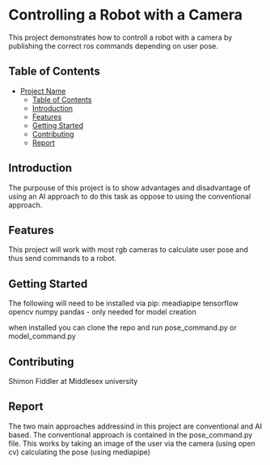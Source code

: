 # Controlling a Robot with a Camera

This project demonstrates how to controll a robot with a camera by publishing the correct ros commands depending on user pose.

## Table of Contents

- [Project Name](#project-name)
  - [Table of Contents](#table-of-contents)
  - [Introduction](#introduction)
  - [Features](#features)
  - [Getting Started](#getting-started)
  - [Contributing](#contributing)
  - [Report](#report)

## Introduction

The purpouse of this project is to show advantages and disadvantage of using an AI approach to do this task as oppose to using the conventional approach.

## Features

This project will work with most rgb cameras to calculate user pose and thus send commands to a robot.

## Getting Started

The following will need to be installed via pip:
meadiapipe 
tensorflow
opencv
numpy
pandas - only needed for model creation

when installed you can clone the repo and run pose_command.py or model_command.py

## Contributing

Shimon Fiddler at Middlesex university

## Report
The two main approaches addressind in this project are conventional and AI based. The conventional approach is contained in the pose_command.py file. This works by taking an image of the user via the camera (using open cv) calculating the pose (using mediapipe)
